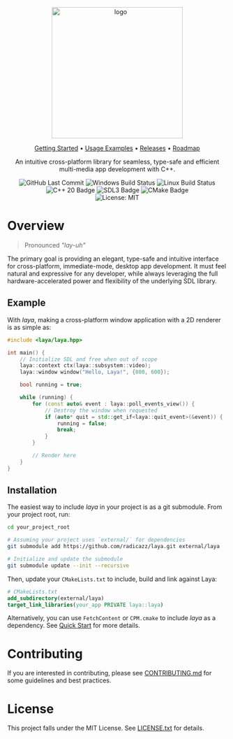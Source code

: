 <!-- Temporary disable markdownlint for specific rules to allow inline html -->
<!-- markdownlint-disable MD033 MD041 -->

<div align="center">
  <image alt="logo" src="docs/assets/logo_cropped.png" width="300"/>
</div>

<div align="center">
    <p>
        <a href="docs/quick_start.md">Getting Started</a> •
        <a href="examples">Usage Examples</a> •
        <a href="https://github.com/radicazz/laya/releases">Releases</a> •
        <a href="docs/design/roadmap.md">Roadmap</a>
    </p>
</div>

<div align="center">
    <p>An intuitive cross-platform library for seamless, type-safe and efficient multi-media app development with C++.</p>
</div>

<div align="center">
    <image alt="GitHub Last Commit" src="https://img.shields.io/github/last-commit/radicazz/laya?logo=github&logoColor=white"/>
    <image alt="Windows Build Status" src="https://github.com/radicazz/laya/actions/workflows/build_windows.yml/badge.svg?branch="/>
    <image alt="Linux Build Status" src="https://github.com/radicazz/laya/actions/workflows/build_linux.yml/badge.svg?branch="/>
</div>

<div align="center">
    <image alt="C++ 20 Badge" src="https://img.shields.io/badge/C%2B%2B-20-064F8C?logo=cplusplus&logoColor=white"/>
    <image alt="SDL3 Badge" src="https://img.shields.io/badge/SDL-3-064F8C?logo=files&logoColor=white"/>
    <image alt="CMake Badge" src="https://img.shields.io/badge/CMake-3.21-064F8C?logo=cmake&logoColor=white"/>
</div>

<div align="center">
    <image alt="License: MIT" src="https://img.shields.io/github/license/radicazz/laya?color=orange&logo=open-source-initiative&logoColor=white"/>
</div>

<!--
<div align="center">
    <p>
        <a href="docs/quick_start.md">Quick Start</a> •
        <a href="examples">Examples</a> •
        <a href="https://github.com/radicazz/laya/releases">Releases</a> •
        <a href="docs/design/roadmap.md">Roadmap</a>
    </p>
</div>
-->

<!--
<div align="center">
    <image alt="GitHub Repo Size" src="https://img.shields.io/github/repo-size/radicazz/laya?logo=github&logoColor=white"/>
    <image alt="License: MIT" src="https://img.shields.io/github/license/radicazz/laya?color=orange&logo=open-source-initiative&logoColor=white"/>
    <image alt="GitHub Issues" src="https://img.shields.io/github/issues/radicazz/laya?logo=github&logoColor=white"/>
</div>
-->

<!--
<div align="center">
    <p>
    The idea behind <i>laya</i> is to provide a clean, type-safe and idiomatic C++ interface for SDL and its extensions that feels natural while preserving the full power and flexibility of the underlying C library.
    </p>
</div>
-->

<!-- markdownlint-enable MD033 MD041 -->

# Overview

> Pronounced *"lay-uh"*

The primary goal is providing an elegant, type-safe and intuitive interface for cross-platform, immediate-mode, desktop app development. It must feel natural and expressive for any developer, while always leveraging the full hardware-accelerated power and flexibility of the underlying SDL library.

## Example

With *laya*, making a cross-platform window application with a 2D renderer is as simple as:

```cpp
#include <laya/laya.hpp>

int main() {
    // Initialize SDL and free when out of scope
    laya::context ctx(laya::subsystem::video);
    laya::window window("Hello, Laya!", {800, 600});

    bool running = true;

    while (running) {
        for (const auto& event : laya::poll_events_view()) {
            // Destroy the window when requested
            if (auto* quit = std::get_if<laya::quit_event>(&event)) {
                running = false;
                break;
            }
        }

        // Render here
    }
}
```

## Installation

The easiest way to include *laya* in your project is as a git submodule. From your project root, run:

```bash
cd your_project_root

# Assuming your project uses `external/` for dependencies
git submodule add https://github.com/radicazz/laya.git external/laya

# Initialize and update the submodule
git submodule update --init --recursive
```

Then, update your `CMakeLists.txt` to include, build and link against Laya:

```cmake
# CMakeLists.txt
add_subdirectory(external/laya)
target_link_libraries(your_app PRIVATE laya::laya)
```

Alternatively, you can use `FetchContent` or `CPM.cmake` to include *laya* as a dependency. See [Quick Start](docs/quick_start.md) for more details.

# Contributing

If you are interested in contributing, please see [CONTRIBUTING.md](CONTRIBUTING.md) for some guidelines and best practices.

# License

This project falls under the MIT License. See [LICENSE.txt](LICENSE.txt) for details.
